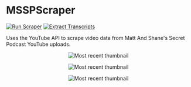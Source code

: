 # MSSPScraper
[![Run Scraper](https://github.com/daltonturner/MSSPScraper/actions/workflows/main.yml/badge.svg)](https://github.com/daltonturner/MSSPScraper/actions/workflows/main.yml) [![Extract Transcripts](https://github.com/daltonturner/MSSPScraper/actions/workflows/extract_transcripts.yml/badge.svg)](https://github.com/daltonturner/MSSPScraper/actions/workflows/extract_transcripts.yml)

Uses the YouTube API to scrape video data from Matt And Shane's Secret Podcast YouTube uploads.

<p align="center"><img src="https://i.ytimg.com/vi/G0WMZ-gVXQ8/maxresdefault.jpg" alt="Most recent thumbnail" max-width="500px" max-height="500px"></p>

<p align="center"><img src="https://i.ytimg.com/vi/qOfUsJ84YDE/maxresdefault.jpg" alt="Most recent thumbnail" max-width="500px" max-height="500px"></p>

<p align="center"><img src="https://i.ytimg.com/vi/qOfUsJ84YDE/maxresdefault.jpg" alt="Most recent thumbnail" max-width="500px" max-height="500px"></p>
